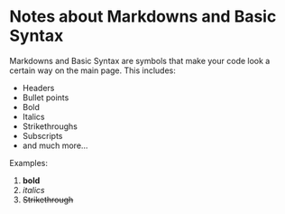 # Notes about Markdowns and Basic Syntax

Markdowns and Basic Syntax are symbols that make your code look a certain way on the main page. 
This includes:
- Headers
- Bullet points
- Bold
- Italics
- Strikethroughs
- Subscripts
- and much more...

Examples:
1. **bold**
2. _italics_
3. ~~Strikethrough~~


